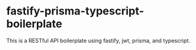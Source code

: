 # fastify-prisma-typescript-boilerplate
This is a RESTful API boilerplate using fastify, jwt, prisma, and typescript.
